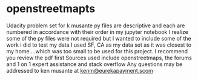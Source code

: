 # openstreetmapts
Udacity problem set for k musante
py files are descriptive and each are numbered in accordance with their order in my jupyter notebook
I realize some of the py files were not required but I wanted to include some of the work i did to test my data
I used SF, CA as my data set as it was closest to my home....which was too small to be used for this project.
I recommend you review the pdf first
Sources used include openstreetmaps, the forums and 1 on 1 expert assistance and stack overflow
Any questions may be addressed to ken musante at kenm@eurekapayment.scom
